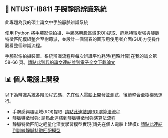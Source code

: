 ## 📝 NTUST-IB811 手腕靜脈辨識系統
此專題為我的碩士論文中手腕靜脈辨識系統

使用 Python 將手腕影像拍攝、手腕感興趣區域(ROI)提取、靜脈特徵增強與靜脈特徵匹配模組整合至樹莓派，並設計一個陽春的圖形用使用者介面(GUI)方便操作觀看整個辨識流程。

手腕影像拍攝裝置、系統辨識流程與每次辨識平均耗時(粗略計算)在我的論文第 58-66 頁。[請點此到我的論文連結並到電子全文下載論文](https://etheses.lib.ntust.edu.tw/thesis/detail/2b733280676d7c87e0445313c40a9b74/?seq=2#)

## 📊 個人電腦上開發
以下為辨識系統各階段程式碼，先在個人電腦上開發並測試，後續整合至樹梅派運行。

- 手腕感興趣區域(ROI)提取: [請點此連結到ROI演算法流程](https://github.com/Pathfinder1996/wrist-roi-extraction)
- 靜脈特徵增強: [請點此連結到靜脈特徵增強演算法流程](https://github.com/Pathfinder1996/biometric-vein-enhancement)
- 靜脈特徵匹配之輕量化深度學習模型實現(請先在個人電腦上建模): [請點此連結到訓練靜脈特徵匹配模型](https://github.com/Pathfinder1996/lightweight-hybrid-siamese-neural-network)
